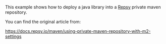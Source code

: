 This example shows how to deploy a java library into a [Repsy](https://repsy.io) private maven repository. 

You can find the original article from:

https://docs.repsy.io/maven/using-private-maven-repository-with-m2-settings
